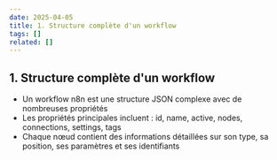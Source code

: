 ```yaml
---
date: 2025-04-05
title: 1. Structure complète d'un workflow
tags: []
related: []
---
```


## 1. Structure complète d'un workflow

- Un workflow n8n est une structure JSON complexe avec de nombreuses propriétés
- Les propriétés principales incluent : id, name, active, nodes, connections, settings, tags
- Chaque nœud contient des informations détaillées sur son type, sa position, ses paramètres et ses identifiants

##

